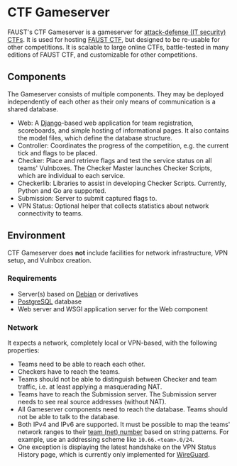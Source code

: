 CTF Gameserver
==============

FAUST's CTF Gameserver is a gameserver for [attack-defense (IT security) CTFs](https://ctftime.org/ctf-wtf/).
It is used for hosting [FAUST CTF](https://www.faustctf.net), but designed to be re-usable for other
competitions. It is scalable to large online CTFs, battle-tested in many editions of FAUST CTF, and
customizable for other competitions.

Components
----------
The Gameserver consists of multiple components. They may be deployed independently of each other as their
only means of communication is a shared database.

* Web: A [Django](https://www.djangoproject.com/)-based web application for team registration, scoreboards,
  and simple hosting of informational pages. It also contains the model files, which define the database
  structure.
* Controller: Coordinates the progress of the competition, e.g. the current tick and flags to be placed.
* Checker: Place and retrieve flags and test the service status on all teams' Vulnboxes. The Checker Master
  launches Checker Scripts, which are individual to each service.
* Checkerlib: Libraries to assist in developing Checker Scripts. Currently, Python and Go are supported.
* Submission: Server to submit captured flags to.
* VPN Status: Optional helper that collects statistics about network connectivity to teams.

Environment
-----------
CTF Gameserver does **not** include facilities for network infrastructure, VPN setup, and Vulnbox creation.

### Requirements
* Server(s) based on [Debian](https://www.debian.org/) or derivatives
* [PostgreSQL](https://www.postgresql.org/) database
* Web server and WSGI application server for the Web component

### Network
It expects a network, completely local or VPN-based, with the following properties:

* Teams need to be able to reach each other.
* Checkers have to reach the teams.
* Teams should not be able to distinguish between Checker and team traffic, i.e. at least applying a
  masquerading NAT.
* Teams have to reach the Submission server. The Submission server needs to see real source addresses
  (without NAT).
* All Gameserver components need to reach the database. Teams should not be able to talk to the database.
* Both IPv4 and IPv6 are supported. It must be possible to map the teams' network ranges to their
  [team (net) number](architecture.md#team-numbers) based on string patterns. For example, use an addressing
  scheme like `10.66.<team>.0/24`.
* One exception is displaying the latest handshake on the VPN Status History page, which is currently only
  implemented for [WireGuard](https://www.wireguard.com/).
